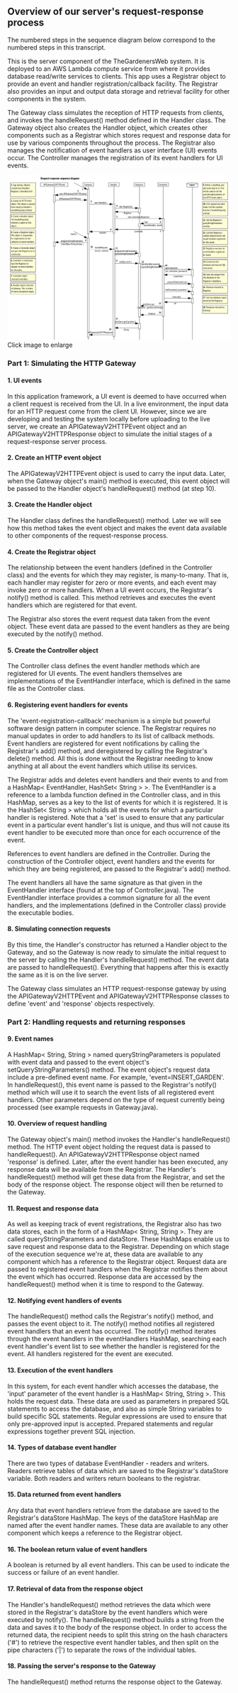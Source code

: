 ## Overview of our server's request-response process

The numbered steps in the sequence diagram below correspond to the numbered steps in this transcript.

This is the server component of the TheGardenersWeb system. It is deployed to an AWS Lambda compute service from where it provides database read/write services to clients. This app uses a Registrar object to provide an event and handler registration/callback facility. The Registrar also provides an input and output data storage and retrieval facility for other components in the system.

The Gateway class simulates the reception of HTTP requests from clients, and invokes the handleRequest() method defined in the Handler class. The Gateway object also creates the Handler object, which creates other components such as a Registrar which stores request and response data for use by various components throughout the process. The Registrar also manages the notification of event handlers as user interface (UI) events occur. The Controller manages the registration of its event handlers for UI events.

![Request_response_sequence_diagram](https://github.com/PaulGreer1/TheGardenersWeb/blob/main/REQUEST_RESPONSE_SEQUENCE_DIAGRAM.png)
Click image to enlarge

### Part 1: Simulating the HTTP Gateway

#### 1. UI events
In this application framework, a UI event is deemed to have occurred when a client request is received from the UI. In a live environment, the input data for an HTTP request come from the client UI. However, since we are developing and testing the system locally before uploading to the live server, we create an APIGatewayV2HTTPEvent object and an APIGatewayV2HTTPResponse object to simulate the initial stages of a request-response server process.

#### 2. Create an HTTP event object
The APIGatewayV2HTTPEvent object is used to carry the input data. Later, when the Gateway object's main() method is executed, this event object will be passed to the Handler object's handleRequest() method (at step 10).

#### 3. Create the Handler object
The Handler class defines the handleRequest() method. Later we will see how this method takes the event object and makes the event data available to other components of the request-response process.

#### 4. Create the Registrar object
The relationship between the event handlers (defined in the Controller class) and the events for which they may register, is many-to-many. That is, each handler may register for zero or more events, and each event may invoke zero or more handlers. When a UI event occurs, the Registrar's notify() method is called. This method retrieves and executes the event handlers which are registered for that event.

The Registrar also stores the event request data taken from the event object. These event data are passed to the event handlers as they are being executed by the notify() method.

#### 5. Create the Controller object
The Controller class defines the event handler methods which are registered for UI events. The event handlers themselves are implementations of the EventHandler interface, which is defined in the same file as the Controller class.

#### 6. Registering event handlers for events
The 'event-registration-callback' mechanism is a simple but powerful software design pattern in computer science. The Registrar requires no manual updates in order to add handlers to its list of callback methods. Event handlers are registered for event notifications by calling the Registrar's add() method, and deregistered by calling the Registrar's delete() method. All this is done without the Registrar needing to know anything at all about the event handlers which utilise its services.

The Registrar adds and deletes event handlers and their events to and from a HashMap< EventHandler, HashSet< String > >. The EventHandler is a reference to a lambda function defined in the Controller class, and in this HashMap, serves as a key to the list of events for which it is registered. It is the HashSet< String > which holds all the events for which a particular handler is registered. Note that a 'set' is used to ensure that any particular event in a particular event handler's list is unique, and thus will not cause its event handler to be executed more than once for each occurrence of the event.

References to event handlers are defined in the Controller. During the construction of the Controller object, event handlers and the events for which they are being registered, are passed to the Registrar's add() method.

The event handlers all have the same signature as that given in the EventHandler interface (found at the top of Controller.java). The EventHandler interface provides a common signature for all the event handlers, and the implementations (defined in the Controller class) provide the executable bodies.

#### 8. Simulating connection requests
By this time, the Handler's constructor has returned a Handler object to the Gateway, and so the Gateway is now ready to simulate the initial request to the server by calling the Handler's handleRequest() method. The event data are passed to handleRequest(). Everything that happens after this is exactly the same as it is on the live server.

The Gateway class simulates an HTTP request-response gateway by using the APIGatewayV2HTTPEvent and APIGatewayV2HTTPResponse classes to define 'event' and 'response' objects respectively.

### Part 2: Handling requests and returning responses

#### 9. Event names
A HashMap< String, String > named queryStringParameters is populated with event data and passed to the event object's setQueryStringParameters() method. The event object's request data include a pre-defined event name. For example, 'event=INSERT_GARDEN'. In handleRequest(), this event name is passed to the Registrar's notify() method which will use it to search the event lists of all registered event handlers. Other parameters depend on the type of request currently being processed (see example requests in Gateway.java).

#### 10. Overview of request handling
The Gateway object's main() method invokes the Handler's handleRequest() method. The HTTP event object holding the request data is passed to handleRequest(). An APIGatewayV2HTTPResponse object named 'response' is defined. Later, after the event handler has been executed, any response data will be available from the Registrar. The Handler's handleRequest() method will get these data from the Registrar, and set the body of the response object. The response object will then be returned to the Gateway.

#### 11. Request and response data
As well as keeping track of event registrations, the Registrar also has two data stores, each in the form of a HashMap< String, String >. They are called queryStringParameters and dataStore. These HashMaps enable us to save request and response data to the Registrar. Depending on which stage of the execution sequence we're at, these data are available to any component which has a reference to the Registrar object. Request data are passed to registered event handlers when the Registrar notifies them about the event which has occurred. Response data are accessed by the handleRequest() method when it is time to respond to the Gateway.

#### 12. Notifying event handlers of events
The handleRequest() method calls the Registrar's notify() method, and passes the event object to it. The notify() method notifies all registered event handlers that an event has occurred. The notify() method iterates through the event handlers in the eventHandlers HashMap, searching each event handler's event list to see whether the handler is registered for the event. All handlers registered for the event are executed.

#### 13. Execution of the event handlers
In this system, for each event handler which accesses the database, the 'input' parameter of the event handler is a HashMap< String, String >. This holds the request data. These data are used as parameters in prepared SQL statements to access the database, and also as simple String variables to build specific SQL statements. Regular expressions are used to ensure that only pre-approved input is accepted. Prepared statements and regular expressions together prevent SQL injection.

#### 14. Types of database event handler
There are two types of database EventHandler - readers and writers. Readers retrieve tables of data which are saved to the Registrar's dataStore variable. Both readers and writers return booleans to the registrar.

#### 15. Data returned from event handlers
Any data that event handlers retrieve from the database are saved to the Registrar's dataStore HashMap. The keys of the dataStore HashMap are named after the event handler names. These data are available to any other component which keeps a reference to the Registrar object.

#### 16. The boolean return value of event handlers
A boolean is returned by all event handlers. This can be used to indicate the success or failure of an event handler.

#### 17. Retrieval of data from the response object
The Handler's handleRequest() method retrieves the data which were stored in the Registrar's dataStore by the event handlers which were executed by notify(). The handleRequest() method builds a string from the data and saves it to the body of the response object. In order to access the returned data, the recipient needs to split this string on the hash characters ('#') to retrieve the respective event handler tables, and then split on the pipe characters ('|') to separate the rows of the individual tables.

#### 18. Passing the server's response to the Gateway
The handleRequest() method returns the response object to the Gateway.

